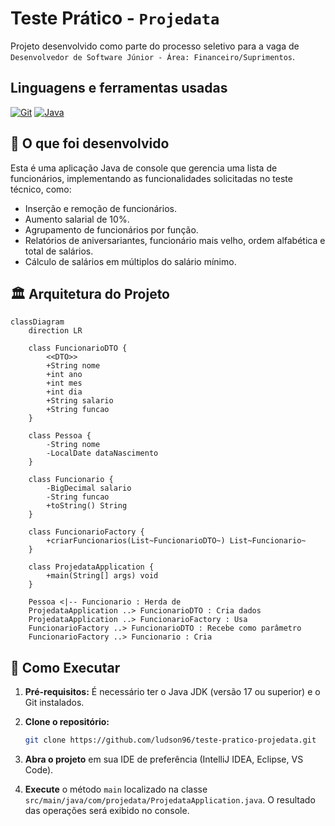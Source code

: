 # Teste Prático - `Projedata`

Projeto desenvolvido como parte do processo seletivo para a vaga de `Desenvolvedor de Software Júnior - Área: Financeiro/Suprimentos`.

## Linguagens e ferramentas usadas

[![Git][Git-logo]][Git-url]
[![Java][Java-logo]][Java-url]

## 📝 O que foi desenvolvido

Esta é uma aplicação Java de console que gerencia uma lista de funcionários, implementando as funcionalidades solicitadas no teste técnico, como:

- Inserção e remoção de funcionários.
- Aumento salarial de 10%.
- Agrupamento de funcionários por função.
- Relatórios de aniversariantes, funcionário mais velho, ordem alfabética e total de salários.
- Cálculo de salários em múltiplos do salário mínimo.

## 🏛️ Arquitetura do Projeto

```mermaid
classDiagram
    direction LR

    class FuncionarioDTO {
        <<DTO>>
        +String nome
        +int ano
        +int mes
        +int dia
        +String salario
        +String funcao
    }

    class Pessoa {
        -String nome
        -LocalDate dataNascimento
    }

    class Funcionario {
        -BigDecimal salario
        -String funcao
        +toString() String
    }

    class FuncionarioFactory {
        +criarFuncionarios(List~FuncionarioDTO~) List~Funcionario~
    }

    class ProjedataApplication {
        +main(String[] args) void
    }

    Pessoa <|-- Funcionario : Herda de
    ProjedataApplication ..> FuncionarioDTO : Cria dados
    ProjedataApplication ..> FuncionarioFactory : Usa
    FuncionarioFactory ..> FuncionarioDTO : Recebe como parâmetro
    FuncionarioFactory ..> Funcionario : Cria
```

## 🚀 Como Executar

1. **Pré-requisitos:** É necessário ter o Java JDK (versão 17 ou superior) e o Git instalados.

2. **Clone o repositório:**

    ```bash
    git clone https://github.com/ludson96/teste-pratico-projedata.git
    ```

3. **Abra o projeto** em sua IDE de preferência (IntelliJ IDEA, Eclipse, VS Code).

4. **Execute** o método `main` localizado na classe `src/main/java/com/projedata/ProjedataApplication.java`. O resultado das operações será exibido no console.

[Git-logo]: https://img.shields.io/badge/git-%23F05033.svg?style=for-the-badge&logo=git&logoColor=white
[Git-url]: https://git-scm.com

[Java-logo]: https://img.shields.io/badge/java-%23ED8B00.svg?style=for-the-badge&logo=openjdk&logoColor=white
[Java-url]: https://www.java.com/pt-BR/
